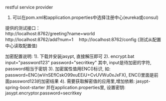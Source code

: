 restful service provider

1. 可以在pom.xml和application.properties中选择注册中心(eureka或consul)

提供的测试接口：  
http://localhost:8762/greeting?name=world  
http://localhost:8762/add?num=1　
http://localhost:8762/config     (测试从配置中心读取配置值) 

加密配置说明: 
  1). 下载并安装jasypt, 直接解压即可 
  2). encrypt.bat input="password123" password="secritkey" 
      其中, input是待加密的字符, password相当于密钥 
  3). 加密属性值用ENC()标识, 如: password=ENC(wVnSEflCskO99xuEEiU+CvUVWu0xJxFX), 
      ENC()里面是前面password123的加密结果 
  4). 需要获取解密值的应用里,增加依赖: jasypt-spring-boot-starter 
      并在application.properties里, 设置密钥: jasypt.encryptor.password=secritkey 
